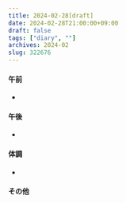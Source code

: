 ```yaml
---
title: 2024-02-28[draft]
date: 2024-02-28T21:00:00+09:00
draft: false
tags: ["diary", ""]
archives: 2024-02
slug: 322676
---
```

#### 午前
- 
#### 午後
- 
#### 体調
- 
#### その他